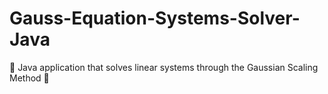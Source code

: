 # Gauss-Equation-Systems-Solver-Java
🧮 Java application that solves linear systems through the Gaussian Scaling Method 🧠
